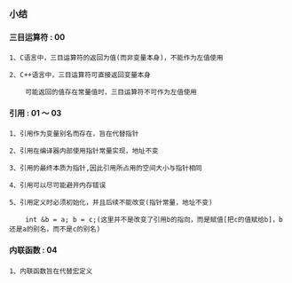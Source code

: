 ### 小结

#### 三目运算符 : 00

```
1、C语言中，三目运算符的返回为值(而非变量本身)，不能作为左值使用

2、C++语言中，三目运算符可直接返回变量本身

    可能返回的值存在常量值时，三目运算符不可作为左值使用
```

#### 引用 : 01 ～ 03
```
1、引用作为变量别名而存在，旨在代替指针

2、引用在编译器内部使用指针常量实现，地址不变

3、引用的最终本质为指针,因此引用所占用的空间大小与指针相同

4、引用可以尽可能避开内存错误

5、引用定义时必须初始化，并且后续不能改变(指针常量，地址不变)

    int &b = a; b = c;(这里并不是改变了引用b的指向，而是赋值[把c的值赋给b]，b还是a的别名，而不是c的别名)

```

#### 内联函数 : 04

```
1、内联函数旨在代替宏定义
```
